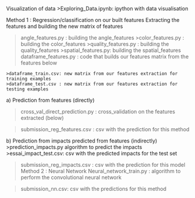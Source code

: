 Visualization of data
	>Exploring_Data.ipynb: ipython with data visualisation

Method 1 : Regression/classification on our built features
Extracting the features and building the new matrix of features
>angle_features.py : building the angle_features
	>color_features.py : building the color_features
	>quality_features.py : building the quality_features
	>spatial_features.py: building the spatial_features
>dataframe_features.py : code that builds our features matrix from the features below

	>dataframe_train.csv: new matrix from our features extraction for training examples
	>dataframe_test.csv : new matrix from our features extraction for testing examples
a) Prediction from features (directly)
>cross_val_direct_prediction.py : cross_validation on the features extracted (below)

>submission_reg_features.csv : csv with the prediction for this method

b) Prediction from impacts predicted from features (indirectly)
	>prediction_impacts.py algorithm to predict the impacts
	>essai_impact_test.csv: csv with the predicted impacts for the test set

> submission_reg_impacts.csv : csv with the prediction for this model
Method 2 : Neural Network
> Neural_network_train.py : algorithm to perform the convolutional neural network

>submission_nn.csv: csv with the predictions for this method
